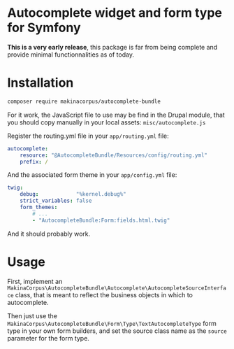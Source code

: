 # Autocomplete widget and form type for Symfony

**This is a very early release**, this package is far from being complete
and provide minimal functionnalities as of today.

# Installation

```sh
composer require makinacorpus/autocomplete-bundle
```

For it work, the JavaScript file to use may be find in the Drupal module, that
you should copy manually in your local assets: ``misc/autocomplete.js``

Register the routing.yml file in your ``app/routing.yml`` file:

```yaml
autocomplete:
    resource: "@AutocompleteBundle/Resources/config/routing.yml"
    prefix: /
```

And the associated form theme in your ``app/config.yml`` file:
```yaml
twig:
    debug:            "%kernel.debug%"
    strict_variables: false
    form_themes:
        # ...
        - "AutocompleteBundle:Form:fields.html.twig"
```

And it should probably work.

# Usage

First, implement an ``MakinaCorpus\AutocompleteBundle\Autocomplete\AutocompleteSourceInterface``
class, that is meant to reflect the business objects in which to autocomplete.

Then just use the ``MakinaCorpus\AutocompleteBundle\Form\Type\TextAutocompleteType`` form type
in your own form builders, and set the source class name as the ``source`` parameter for the form type.
